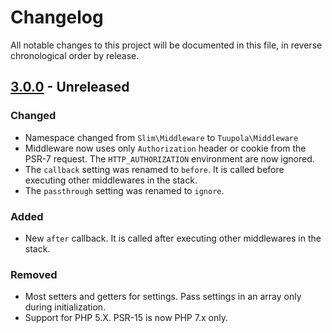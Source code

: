 # Changelog

All notable changes to this project will be documented in this file, in reverse chronological order by release.

## [3.0.0](https://github.com/tuupola/slim-jwt-auth/compare/3.0.0-rc.3...2.3.3) - Unreleased
### Changed

- Namespace changed from `Slim\Middleware` to `Tuupola\Middleware`
- Middleware now uses only `Authorization` header or cookie from the PSR-7 request. The `HTTP_AUTHORIZATION` environment are now ignored.
- The `callback` setting was renamed to `before`. It is called before executing other middlewares in the stack.
-  The `passthrough` setting was renamed to `ignore`.

### Added

- New `after` callback. It is called after executing other middlewares in the stack.

### Removed

- Most setters and getters for settings. Pass settings in an array only during initialization.
- Support for PHP 5.X. PSR-15 is now PHP 7.x only.

